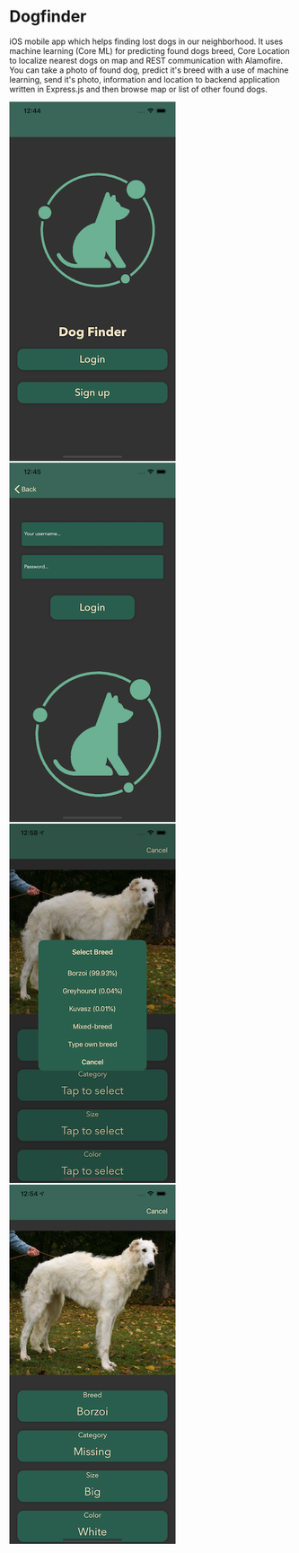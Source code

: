 # Dogfinder

iOS mobile app which helps finding lost dogs in our neighborhood. It uses machine learning (Core ML) for predicting found dogs breed, Core Location to localize nearest dogs on map and REST communication with Alamofire. You can take a photo of found dog, predict it's breed with a use of machine learning, send it's photo, information and location to backend application written in Express.js and then browse map or list of other found dogs.

![Alt text](https://github.com/kapalzi/dogfinder/blob/master/screenshots/home.png?raw=true "Home screen")
![Alt text](https://github.com/kapalzi/dogfinder/blob/master/screenshots/login.png?raw=true "Login screen")
![Alt text](https://github.com/kapalzi/dogfinder/blob/master/screenshots/ml.png?raw=true "ML screen")
![Alt text](https://github.com/kapalzi/dogfinder/blob/master/screenshots/form.png?raw=true "Form screen")
